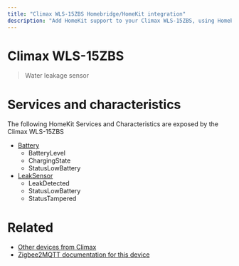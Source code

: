 ```yaml
---
title: "Climax WLS-15ZBS Homebridge/HomeKit integration"
description: "Add HomeKit support to your Climax WLS-15ZBS, using Homebridge, Zigbee2MQTT and homebridge-z2m."
---
```

<!---
This file has been GENERATED using src/docgen/docgen.ts
DO NOT EDIT THIS FILE MANUALLY!
-->
# Climax WLS-15ZBS
> Water leakage sensor


# Services and characteristics
The following HomeKit Services and Characteristics are exposed by
the Climax WLS-15ZBS

* [Battery](../../battery.md)
  * BatteryLevel
  * ChargingState
  * StatusLowBattery
* [LeakSensor](../../sensors.md)
  * LeakDetected
  * StatusLowBattery
  * StatusTampered


# Related
* [Other devices from Climax](../index.md#climax)
* [Zigbee2MQTT documentation for this device](https://www.zigbee2mqtt.io/devices/WLS-15ZBS.html)